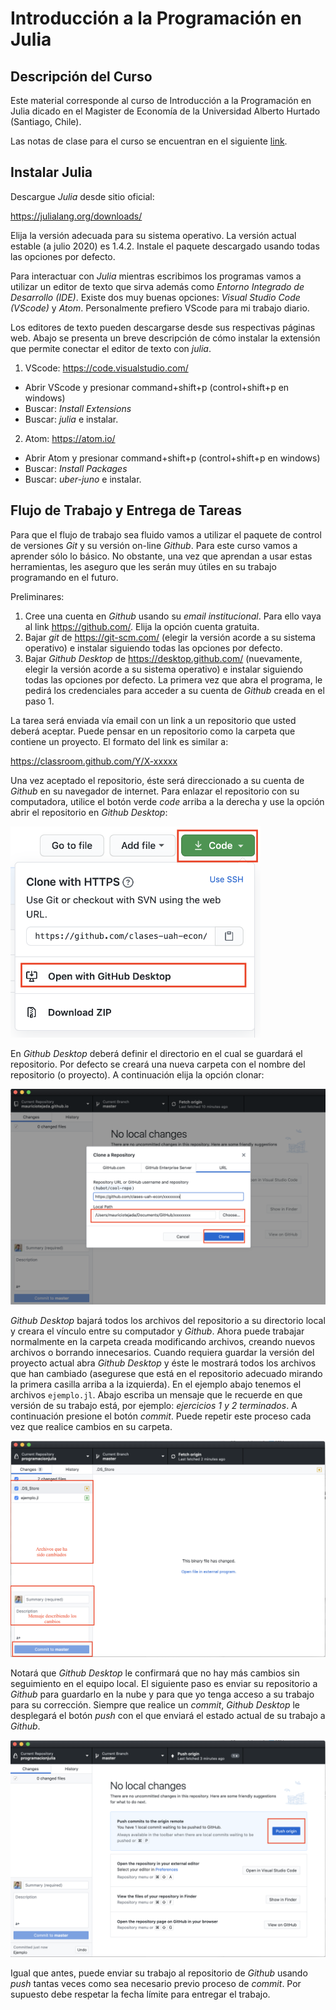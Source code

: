 # Introducción a la Programación en Julia

## Descripción del Curso

Este material  corresponde al curso de Introducción a la Programación en Julia dicado en el Magister de Economía de la Universidad Alberto Hurtado (Santiago, Chile).

Las notas de clase para el curso se encuentran en el siguiente [link](https://mauriciotejada.com/programacionjulia/).

## Instalar Julia

Descargue *Julia* desde sitio oficial: 

https://julialang.org/downloads/

Elija la versión adecuada para su sistema operativo. La versión actual estable (a julio 2020) es 1.4.2. Instale el paquete descargado usando todas las opciones por defecto.

Para interactuar con *Julia* mientras escribimos los programas vamos a utilizar un editor de texto que sirva además como *Entorno Integrado de Desarrollo (IDE)*. Existe dos muy buenas opciones: *Visual Studio Code (VScode)* y *Atom*. Personalmente prefiero VScode para mi trabajo diario.

Los editores de texto pueden descargarse desde sus respectivas páginas web. Abajo se presenta un breve descripción de cómo instalar la extensión que permite conectar el editor de texto con *julia*.

1. VScode: https://code.visualstudio.com/

- Abrir VScode y presionar command+shift+p (control+shift+p en windows) 
- Buscar: *Install Extensions*
- Buscar: *julia* e instalar.

2. Atom: https://atom.io/

- Abrir Atom y presionar command+shift+p (control+shift+p en windows) 
- Buscar: *Install Packages*
- Buscar: *uber-juno* e instalar.

## Flujo de Trabajo y Entrega de Tareas

Para que el flujo de trabajo sea fluido vamos a utilizar el paquete de control de versiones *Git* y su versión on-line *Github*. Para este curso vamos a aprender sólo lo básico. No obstante, una vez que aprendan a usar estas herramientas, les aseguro que les serán muy útiles en su trabajo programando en el futuro. 

Preliminares:

1. Cree una cuenta en *Github* usando su *email institucional*. Para ello vaya al link https://github.com/. Elija la opción cuenta gratuita.
2. Bajar *git* de https://git-scm.com/ (elegir la versión acorde a su sistema operativo) e instalar siguiendo todas las opciones por defecto.
3. Bajar *Github Desktop* de https://desktop.github.com/ (nuevamente, elegir la versión acorde a su sistema operativo) e instalar siguiendo todas las opciones por defecto. La primera vez que abra el programa, le pedirá los credenciales para acceder a su cuenta de *Github* creada en el paso 1.

La tarea será enviada vía email con un link a un repositorio que usted deberá aceptar. Puede pensar en un repositorio como la carpeta que contiene un proyecto. El formato del link es similar a:

https://classroom.github.com/Y/X-xxxxx

Una vez aceptado el repositorio, éste será direccionado a su cuenta de *Github* en su navegador de internet. Para enlazar el repositorio con su computadora, utilice el botón verde *code* arriba a la derecha y use la opción abrir el repositorio en *Github Desktop*:

<img src="./figs/github_open_githubdesktop.png" alt="" width="400"/>

En *Github Desktop* deberá definir el directorio en el cual se guardará el repositorio. Por defecto se creará una nueva carpeta con el nombre del repositorio (o proyecto). A continuación elija la opción clonar:

![](./figs/githubdesktop_setprojectfolder.png)

*Github Desktop* bajará todos los archivos del repositorio a su directorio local y creara el vínculo entre su computador y *Github*. Ahora puede trabajar normalmente en la carpeta creada modificando archivos, creando nuevos archivos o borrando innecesarios. Cuando requiera guardar la versión del proyecto actual abra *Github Desktop* y éste le mostrará todos los archivos que han cambiado (asegurese que está en el repositorio adecuado mirando la primera casilla arriba a la izquierda). En el ejemplo abajo tenemos el archivos `ejemplo.jl`. Abajo escriba un mensaje que le recuerde en que versión de su trabajo está, por ejemplo: *ejercicios 1 y 2 terminados*. A continuación presione el botón *commit*. Puede repetir este proceso cada vez que realice cambios en su carpeta.

![](./figs/githubdesktop_gitcommit.png)

Notará que *Github Desktop* le confirmará que no hay más cambios sin seguimiento en el equipo local. El siguiente paso es enviar su repositorio a *Github* para guardarlo en la nube y para que yo tenga acceso a su trabajo para su corrección. Siempre que realice un *commit*,  *Github Desktop* le desplegará el botón *push* con el que enviará el estado actual de su trabajo a *Github*.

![](./figs/githubdesktop_push.png)

Igual que antes, puede enviar su trabajo al repositorio de *Github* usando *push* tantas veces como sea necesario previo proceso de *commit*. Por supuesto debe respetar la fecha límite para entregar el trabajo. 